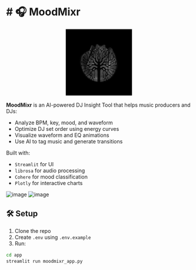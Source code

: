 # # 🎧 MoodMixr
<p align="center">
  <img src="app/assets/logo.png" alt="MoodMixr Logo" width="180"/>
</p>

**MoodMixr** is an AI-powered DJ Insight Tool that helps music producers and DJs:
- Analyze BPM, key, mood, and waveform
- Optimize DJ set order using energy curves
- Visualize waveform and EQ animations
- Use AI to tag music and generate transitions

Built with:
- `Streamlit` for UI
- `librosa` for audio processing
- `Cohere` for mood classification
- `Plotly` for interactive charts


<img width="810" height="922" alt="image" src="https://github.com/user-attachments/assets/5443e014-e2f2-48d0-acb8-3543728e9aa1" />

<img width="806" height="643" alt="image" src="https://github.com/user-attachments/assets/3934e1a5-5c62-4521-b9cc-07ae41cf03fc" />


## 🛠 Setup
1. Clone the repo  
2. Create `.env` using `.env.example`  
3. Run:
```bash
cd app
streamlit run moodmixr_app.py
